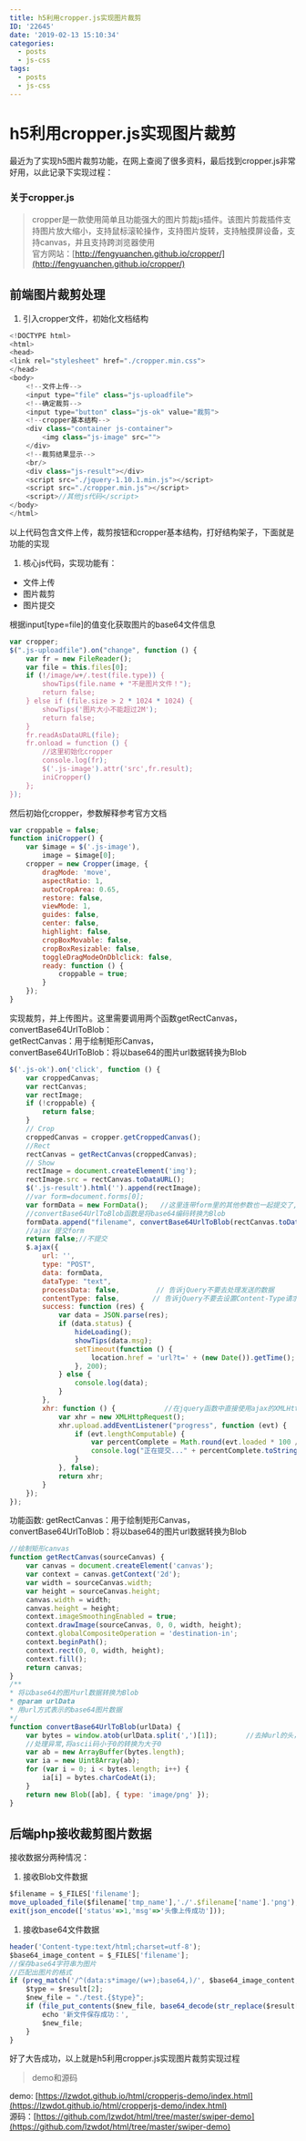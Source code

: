 ```yaml
---
title: h5利用cropper.js实现图片裁剪
ID: '22645'
date: '2019-02-13 15:10:34'
categories:
  - posts
  - js-css
tags:
  - posts
  - js-css
---
```


# h5利用cropper.js实现图片裁剪

最近为了实现h5图片裁剪功能，在网上查阅了很多资料，最后找到cropper.js非常好用，以此记录下实现过程：

### 关于cropper.js

> cropper是一款使用简单且功能强大的图片剪裁js插件。该图片剪裁插件支持图片放大缩小，支持鼠标滚轮操作，支持图片旋转，支持触摸屏设备，支持canvas，并且支持跨浏览器使用  
> 官方网站：[http://fengyuanchen.github.io/cropper/](http://fengyuanchen.github.io/cropper/)

## 前端图片裁剪处理

1. 引入cropper文件，初始化文档结构

``` js 
<!DOCTYPE html>
<html>
<head>
<link rel="stylesheet" href="./cropper.min.css">
</head>
<body>
    <!--文件上传-->
    <input type="file" class="js-uploadfile">
    <!--确定裁剪-->
    <input type="button" class="js-ok" value="裁剪">
    <!--cropper基本结构-->
    <div class="container js-container">
        <img class="js-image" src="">
    </div>
    <!--裁剪结果显示-->
    <br/>
    <div class="js-result"></div>
    <script src="./jquery-1.10.1.min.js"></script>
    <script src="./cropper.min.js"></script>
    <script>//其他js代码</script>
</body>
</html> 
```

以上代码包含文件上传，裁剪按钮和cropper基本结构，打好结构架子，下面就是功能的实现

1. 核心js代码，实现功能有：

- 文件上传
- 图片裁剪
- 图片提交

根据input\[type=file\]的值变化获取图片的base64文件信息

``` js 
var cropper;
$(".js-uploadfile").on("change", function () {
    var fr = new FileReader();
    var file = this.files[0];
    if (!/image/w+/.test(file.type)) {
        showTips(file.name + "不是图片文件！");
        return false;
    } else if (file.size > 2 * 1024 * 1024) {
        showTips('图片大小不能超过2M');
        return false;
    }
    fr.readAsDataURL(file);
    fr.onload = function () {
        //这里初始化cropper
        console.log(fr);
        $('.js-image').attr('src',fr.result);
        iniCropper()
    };
}); 
```

然后初始化cropper，参数解释参考官方文档

``` js 
var croppable = false;
function iniCropper() {
    var $image = $('.js-image'),
        image = $image[0];
    cropper = new Cropper(image, {
        dragMode: 'move',
        aspectRatio: 1,
        autoCropArea: 0.65,
        restore: false,
        viewMode: 1,
        guides: false,
        center: false,
        highlight: false,
        cropBoxMovable: false,
        cropBoxResizable: false,
        toggleDragModeOnDblclick: false,
        ready: function () {
            croppable = true;
        }
    });
} 
```

实现裁剪，并上传图片。这里需要调用两个函数getRectCanvas，convertBase64UrlToBlob：  
getRectCanvas：用于绘制矩形Canvas，  
convertBase64UrlToBlob：将以base64的图片url数据转换为Blob

``` js 
$('.js-ok').on('click', function () {
    var croppedCanvas;
    var rectCanvas;
    var rectImage;
    if (!croppable) {
        return false;
    }
    // Crop
    croppedCanvas = cropper.getCroppedCanvas();
    //Rect
    rectCanvas = getRectCanvas(croppedCanvas);
    // Show
    rectImage = document.createElement('img');
    rectImage.src = rectCanvas.toDataURL();
    $('.js-result').html('').append(rectImage);
    //var form=document.forms[0];
    var formData = new FormData();   //这里连带form里的其他参数也一起提交了,如果不需要提交其他参数可以直接FormData无参数的构造函数
    //convertBase64UrlToBlob函数是将base64编码转换为Blob
    formData.append("filename", convertBase64UrlToBlob(rectCanvas.toDataURL()));  //append函数的第一个参数是后台获取数据的参数名,和html标签的input的name属性功能相同
    //ajax 提交form
    return false;//不提交
    $.ajax({
        url: '',
        type: "POST",
        data: formData,
        dataType: "text",
        processData: false,         // 告诉jQuery不要去处理发送的数据
        contentType: false,        // 告诉jQuery不要去设置Content-Type请求头
        success: function (res) {
            var data = JSON.parse(res);
            if (data.status) {
                hideLoading();
                showTips(data.msg);
                setTimeout(function () {
                    location.href = 'url?t=' + (new Date()).getTime();
                }, 200);
            } else {
                console.log(data);
            }
        },
        xhr: function () {            //在jquery函数中直接使用ajax的XMLHttpRequest对象
            var xhr = new XMLHttpRequest();
            xhr.upload.addEventListener("progress", function (evt) {
                if (evt.lengthComputable) {
                    var percentComplete = Math.round(evt.loaded * 100 / evt.total);
                    console.log("正在提交..." + percentComplete.toString() + '%');        //在控制台打印上传进度
                }
            }, false);
            return xhr;
        }
    });
}); 
```

功能函数: getRectCanvas：用于绘制矩形Canvas，  
convertBase64UrlToBlob：将以base64的图片url数据转换为Blob

``` js 
//绘制矩形canvas
function getRectCanvas(sourceCanvas) {
    var canvas = document.createElement('canvas');
    var context = canvas.getContext('2d');
    var width = sourceCanvas.width;
    var height = sourceCanvas.height;
    canvas.width = width;
    canvas.height = height;
    context.imageSmoothingEnabled = true;
    context.drawImage(sourceCanvas, 0, 0, width, height);
    context.globalCompositeOperation = 'destination-in';
    context.beginPath();
    context.rect(0, 0, width, height);
    context.fill();
    return canvas;
}
/**
* 将以base64的图片url数据转换为Blob
* @param urlData
* 用url方式表示的base64图片数据
*/
function convertBase64UrlToBlob(urlData) {
    var bytes = window.atob(urlData.split(',')[1]);       //去掉url的头，并转换为byte
    //处理异常,将ascii码小于0的转换为大于0
    var ab = new ArrayBuffer(bytes.length);
    var ia = new Uint8Array(ab);
    for (var i = 0; i < bytes.length; i++) {
        ia[i] = bytes.charCodeAt(i);
    }
    return new Blob([ab], { type: 'image/png' });
} 
```

## 后端php接收裁剪图片数据

接收数据分两种情况：

1. 接收Blob文件数据

``` js 
$filename = $_FILES['filename'];
move_uploaded_file($filename['tmp_name'],'./'.$filename['name'].'png');
exit(json_encode(['status'=>1,'msg'=>'头像上传成功'])); 
```

1. 接收base64文件数据

``` js 
header('Content-type:text/html;charset=utf-8');
$base64_image_content = $_FILES['filename'];
//保存base64字符串为图片
//匹配出图片的格式
if (preg_match('/^(data:s*image/(w+);base64,)/', $base64_image_content, $result)) {
    $type = $result[2];
    $new_file = "./test.{$type}";
    if (file_put_contents($new_file, base64_decode(str_replace($result[1], '', $base64_image_content)))) {
        echo '新文件保存成功：',
        $new_file;
    }
} 
```

好了大告成功，以上就是h5利用cropper.js实现图片裁剪实现过程

> demo和源码

demo: [https://lzwdot.github.io/html/cropperjs-demo/index.html](https://lzwdot.github.io/html/cropperjs-demo/index.html)  
源码：[https://github.com/lzwdot/html/tree/master/swiper-demo](https://github.com/lzwdot/html/tree/master/swiper-demo)
 
 
 
 
 
 
 
 
 
 
 
 
 
 
 
 
 
 
 
 
 
 
 
